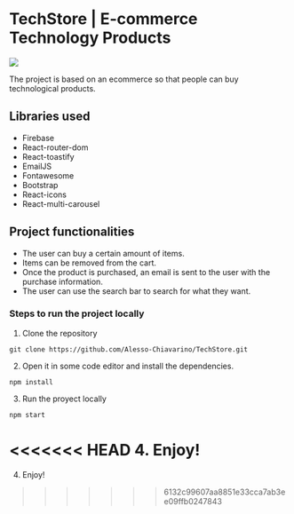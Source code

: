 # TechStore | E-commerce Technology Products

 ![](https://res.cloudinary.com/dotaebdx8/image/upload/v1664993583/ecommerceReact/icono_kqotfx.ico)

The project is based on an ecommerce so that people can buy technological products.

## Libraries used

-   Firebase  
-   React-router-dom
-   React-toastify
-   EmailJS
-   Fontawesome
-   Bootstrap
-   React-icons
-   React-multi-carousel

## Project functionalities

-   The user can buy a certain amount of items.
-   Items can be removed from the cart.
-   Once the product is purchased, an email is sent to the user with the purchase information.
-   The user can use the search bar to search for what they want.

### Steps to run the project locally

1. Clone the repository

```
git clone https://github.com/Alesso-Chiavarino/TechStore.git
```

2. Open it in some code editor and install the dependencies.

```
npm install
```

3. Run the proyect locally

```
npm start
```

<<<<<<< HEAD
4. Enjoy!
=======
4. Enjoy!
>>>>>>> 6132c99607aa8851e33cca7ab3ee09ffb0247843
